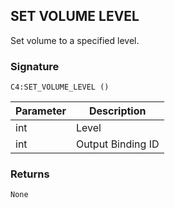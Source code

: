 ## SET VOLUME LEVEL

Set volume to a specified level.


### Signature

`C4:SET_VOLUME_LEVEL () `


| Parameter | Description |
| --- | --- |
| int | Level |
| int | Output Binding ID |


### Returns

`None`


